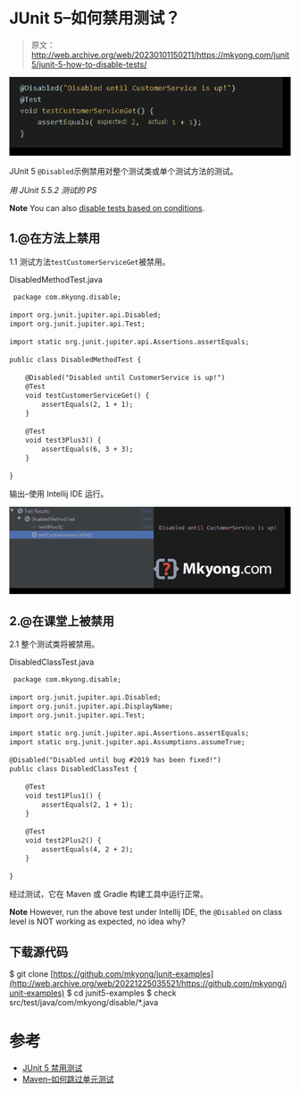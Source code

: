 # JUnit 5–如何禁用测试？

> 原文：<http://web.archive.org/web/20230101150211/https://mkyong.com/junit5/junit-5-how-to-disable-tests/>

![JUnit 5 disabled](img/910e5482ad61dcdf7e19701c83430747.png)

JUnit 5 `@Disabled`示例禁用对整个测试类或单个测试方法的测试。

*用 JUnit 5.5.2 测试的 PS*

**Note**
You can also [disable tests based on conditions](/web/20221225035521/https://mkyong.com/junit5/junit-5-conditional-test-examples/).

## 1.@在方法上禁用

1.1 测试方法`testCustomerServiceGet`被禁用。

DisabledMethodTest.java

```
 package com.mkyong.disable;

import org.junit.jupiter.api.Disabled;
import org.junit.jupiter.api.Test;

import static org.junit.jupiter.api.Assertions.assertEquals;

public class DisabledMethodTest {

    @Disabled("Disabled until CustomerService is up!")
    @Test
    void testCustomerServiceGet() {
        assertEquals(2, 1 + 1);
    }

    @Test
    void test3Plus3() {
        assertEquals(6, 3 + 3);
    }

} 
```

输出–使用 Intellij IDE 运行。

![output](img/728405be59a20a1841cdce4b26eed3f1.png)

## 2.@在课堂上被禁用

2.1 整个测试类将被禁用。

DisabledClassTest.java

```
 package com.mkyong.disable;

import org.junit.jupiter.api.Disabled;
import org.junit.jupiter.api.DisplayName;
import org.junit.jupiter.api.Test;

import static org.junit.jupiter.api.Assertions.assertEquals;
import static org.junit.jupiter.api.Assumptions.assumeTrue;

@Disabled("Disabled until bug #2019 has been fixed!")
public class DisabledClassTest {

    @Test
    void test1Plus1() {
        assertEquals(2, 1 + 1);
    }

    @Test
    void test2Plus2() {
        assertEquals(4, 2 + 2);
    }

} 
```

经过测试，它在 Maven 或 Gradle 构建工具中运行正常。

**Note**
However, run the above test under Intellij IDE, the `@Disabled` on class level is NOT working as expected, no idea why?

## 下载源代码

$ git clone [https://github.com/mkyong/junit-examples](http://web.archive.org/web/20221225035521/https://github.com/mkyong/junit-examples)
$ cd junit5-examples
$ check src/test/java/com/mkyong/disable/*.java

# 参考

*   [JUnit 5 禁用测试](http://web.archive.org/web/20221225035521/https://junit.org/junit5/docs/current/user-guide/#writing-tests-disabling)
*   [Maven–如何跳过单元测试](http://web.archive.org/web/20221225035521/https://www.mkyong.com/maven/how-to-skip-maven-unit-test/)

<input type="hidden" id="mkyong-current-postId" value="15239">
